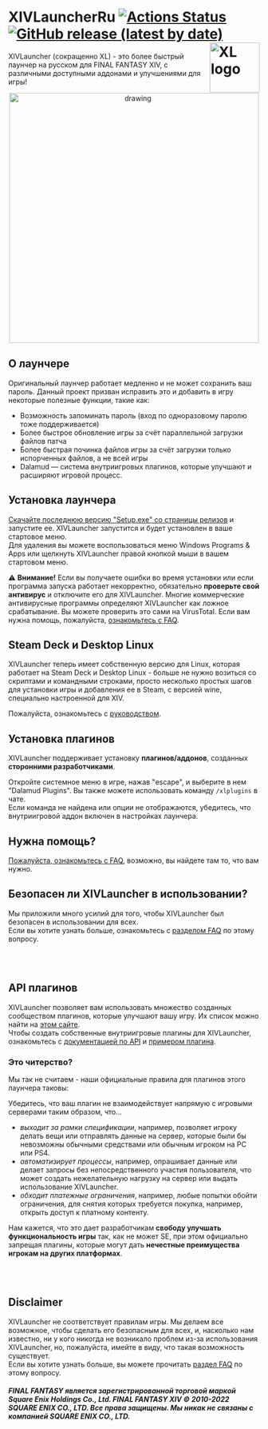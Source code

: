# XIVLauncherRu [![Actions Status](https://img.shields.io/github/actions/workflow/status/moiseer/FFXIVQuickLauncher/ci-workflow.yml?branch=master)](https://github.com/moiseer/FFXIVQuickLauncher/actions) [![GitHub release (latest by date)](https://img.shields.io/github/v/release/moiseer/FFXIVQuickLauncher)](https://github.com/moiseer/FFXIVQuickLauncher/releases/latest) <a href="https://github.com/moiseer/FFXIVQuickLauncher/releases"><img src="https://github.com/moiseer/FFXIVQuickLauncher/raw/master/src/XIVLauncher/Resources/logo.png" alt="XL logo" width="100" align="right"/></a> 

XIVLauncher (сокращенно XL) - это более быстрый лаунчер на русском для FINAL FANTASY XIV, с различными доступными аддонами и улучшениями для игры!

<p align="center">
  <a href="https://github.com/moiseer/FFXIVQuickLauncher/releases">
    <img src="https://raw.githubusercontent.com/moiseer/FFXIVQuickLauncher/master/misc/screenshot.png" alt="drawing" width="500"/>
  </a>
</p>

## О лаунчере

Оригинальный лаунчер работает медленно и не может сохранить ваш пароль. Данный проект призван исправить это и добавить в игру некоторые полезные функции, такие как:
* Возможность запоминать пароль (вход по одноразовому паролю тоже поддерживается)
* Более быстрое обновление игры за счёт параллельной загрузки файлов патча
* Более быстрая починка файлов игры за счёт загрузки только испорченных файлов, а не всей игры
* Dalamud — система внутриигровых плагинов, которые улучшают и расширяют игровой процесс.

## Установка лаунчера <!-- TODO: Перевод Antivirus FAQ -->

[Скачайте последнюю версию "Setup.exe" со страницы релизов](https://github.com/moiseer/FFXIVQuickLauncher/releases/latest) и запустите ее. XIVLauncher запустится и будет установлен в ваше стартовое меню.  
Для удаления вы можете воспользоваться меню Windows Programs & Apps или щелкнуть XIVLauncher правой кнопкой мыши в вашем стартовом меню.

⚠️ <b>Внимание!</b> Если вы получаете ошибки во время установки или если программа запуска работает некорректно, обязательно <b>проверьте свой антивирус</b> и отключите его для XIVLauncher. Многие коммерческие антивирусные программы определяют XIVLauncher как ложное срабатывание. Вы можете проверить это сами на VirusTotal. Если вам нужна помощь, пожалуйста, [ознакомьтесь с FAQ](https://goatcorp.github.io/faq/xl_troubleshooting#q-how-do-i-whitelist-xivlauncher-and-dalamud-so-my-antivirus-leaves-them-alone).

## Steam Deck и Desktop Linux <!-- TODO: Перевод Steam Deck FAQ -->

XIVLauncher теперь имеет собственную версию для Linux, которая работает на Steam Deck и Desktop Linux - больше не нужно возиться со скриптами и командными строками, просто несколько простых шагов для установки игры и добавления ее в Steam, с версией wine, специально настроенной для XIV.

Пожалуйста, ознакомьтесь с [руководством](https://goatcorp.github.io/faq/steamdeck).

## Установка плагинов

XIVLauncher поддерживает установку __плагинов/аддонов__, созданных __сторонними разработчиками__.

Откройте системное меню в игре, нажав "escape", и выберите в нем "Dalamud Plugins". Вы также можете использовать команду ``/xlplugins`` в чате.  
Если команда не найдена или опции не отображаются, убедитесь, что внутриигровой аддон включен в настройках лаунчера.

## Нужна помощь? <!-- TODO: Перевод FAQ -->

[Пожалуйста, ознакомьтесь с FAQ](https://goatcorp.github.io/faq/), возможно, вы найдете там то, что вам нужно.

## Безопасен ли XIVLauncher в использовании? <!-- TODO: Перевод Safe to use FAQ -->

Мы приложили много усилий для того, чтобы XIVLauncher был безопасен в использовании для всех.  
Если вы хотите узнать больше, ознакомьтесь с [разделом FAQ](https://goatcorp.github.io/faq/xl_troubleshooting#q-are-xivlauncher-dalamud-and-dalamud-plugins-safe-to-use) по этому вопросу.

<br>
<br>

## API плагинов

XIVLauncher позволяет вам использовать множество созданных сообществом плагинов, которые улучшают вашу игру. Их список можно найти на [этом сайте](https://goatcorp.github.io/DalamudPlugins/plugins).  
Чтобы создать собственные внутриигровые плагины для XIVLauncher, ознакомьтесь с [документацией по API](https://goatcorp.github.io/Dalamud/api/index.html) и [примером плагина](https://github.com/goatcorp/SamplePlugin).

### Это читерство?

Мы так не считаем - наши официальные правила для плагинов этого лаунчера таковы:

Убедитесь, что ваш плагин не взаимодействует напрямую с игровыми серверами таким образом, что...
* *выходит за рамки спецификации*, например, позволяет игроку делать вещи или отправлять данные на сервер, которые были бы невозможны обычными средствами или обычным игроком на PC или PS4.
* *автоматизирует процессы*, например, опрашивает данные или делает запросы без непосредственного участия пользователя, что может создать нежелательную нагрузку на сервер или выдать использование XIVLauncher.
* *обходит платежные ограничения*, например, любые попытки обойти ограничения, для снятия которых требуется покупка, например, открыть доступ к платному контенту.

Нам кажется, что это дает разработчикам __свободу улучшать функциональность игры__ так, как не может SE, при этом официально запрещая плагины, которые могут дать __нечестные преимущества игрокам на других платформах__.

<br>
<br>

## Disclaimer <!-- TODO: Перевод Safe to use FAQ -->

XIVLauncher не соответствует правилам игры. Мы делаем все возможное, чтобы сделать его безопасным для всех, и, насколько нам известно, ни у кого никогда не возникало проблем из-за использования XIVLauncher, но, пожалуйста, имейте в виду, что такая возможность существует.  
Если вы хотите узнать больше, вы можете прочитать [раздел FAQ](https://goatcorp.github.io/faq/xl_troubleshooting#q-are-xivlauncher-dalamud-and-dalamud-plugins-safe-to-use) по этому вопросу.

##### FINAL FANTASY является зарегистрированной торговой маркой Square Enix Holdings Co., Ltd. FINAL FANTASY XIV © 2010-2022 SQUARE ENIX CO., LTD. Все права защищены. Мы никак не связаны с компанией SQUARE ENIX CO., LTD.

